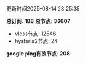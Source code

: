 更新时间2025-08-14 23:25:35

**总订阅: 188**
**总节点: 36607**
- vless节点: 12546
- hysteria2节点: 24

**google ping有效节点: 208**

